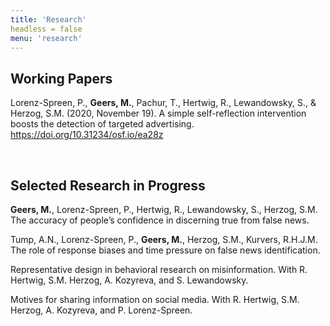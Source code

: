 ```yaml
---
title: 'Research'
headless = false
menu: 'research'
---
```



## Working Papers

Lorenz-Spreen, P., **Geers, M.**, Pachur, T., Hertwig, R., Lewandowsky, S., & Herzog, S.M. (2020, November 19). A simple self-reflection intervention boosts the detection of targeted advertising. https://doi.org/10.31234/osf.io/ea28z

<br>

## Selected Research in Progress

**Geers, M.**, Lorenz-Spreen, P., Hertwig, R., Lewandowsky, S., Herzog, S.M. The accuracy of people’s confidence in discerning true from false news.

Tump, A.N., Lorenz-Spreen, P., **Geers, M.**, Herzog, S.M., Kurvers, R.H.J.M. The role of response biases and time pressure on false news identification.

Representative design in behavioral research on misinformation. With R. Hertwig, S.M. Herzog, A. Kozyreva, and S. Lewandowsky.

Motives for sharing information on social media. With R. Hertwig, S.M. Herzog, A. Kozyreva, and P. Lorenz-Spreen.
